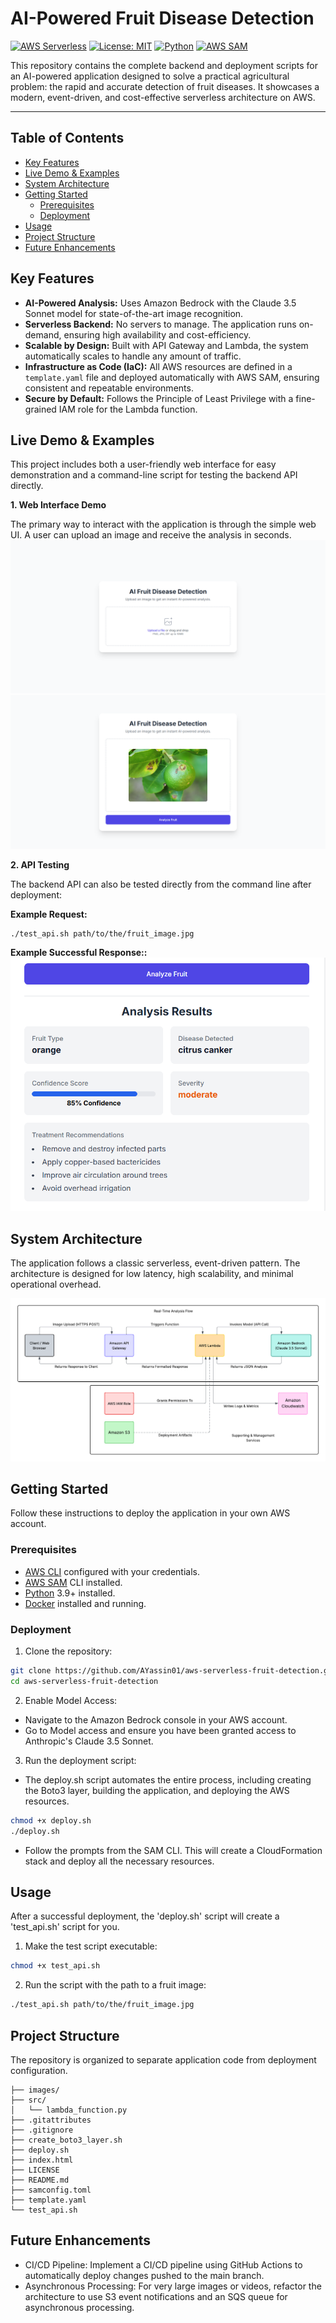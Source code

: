 # AI-Powered Fruit Disease Detection

[![AWS Serverless](https://img.shields.io/badge/AWS-Serverless-FF9900?logo=amazonaws)](https://aws.amazon.com/serverless/)
[![License: MIT](https://img.shields.io/badge/License-MIT-yellow.svg)](https://opensource.org/licenses/MIT)
[![Python](https://img.shields.io/badge/Python-3.9+-3776AB?logo=python)](https://www.python.org/)
[![AWS SAM](https://img.shields.io/badge/AWS%20SAM-CLI-orange?logo=aws-lambda)](https://aws.amazon.com/serverless/sam/)

This repository contains the complete backend and deployment scripts for an AI-powered application designed to solve a practical agricultural problem: the rapid and accurate detection of fruit diseases. It showcases a modern, event-driven, and cost-effective serverless architecture on AWS.

---

## Table of Contents
- [Key Features](#key-features)
- [Live Demo & Examples](#live-demo--examples)
- [System Architecture](#system-architecture)
- [Getting Started](#getting-started)
  - [Prerequisites](#prerequisites)
  - [Deployment](#deployment)
- [Usage](#usage)
- [Project Structure](#project-structure)
- [Future Enhancements](#future-enhancements)

## Key Features

- **AI-Powered Analysis:** Uses Amazon Bedrock with the Claude 3.5 Sonnet model for state-of-the-art image recognition.
- **Serverless Backend:** No servers to manage. The application runs on-demand, ensuring high availability and cost-efficiency.
- **Scalable by Design:** Built with API Gateway and Lambda, the system automatically scales to handle any amount of traffic.
- **Infrastructure as Code (IaC):** All AWS resources are defined in a `template.yaml` file and deployed automatically with AWS SAM, ensuring consistent and repeatable environments.
- **Secure by Default:** Follows the Principle of Least Privilege with a fine-grained IAM role for the Lambda function.

## Live Demo & Examples

This project includes both a user-friendly web interface for easy demonstration and a command-line script for testing the backend API directly.

**1. Web Interface Demo**

The primary way to interact with the application is through the simple web UI. A user can upload an image and receive the analysis in seconds.
![The Web UI](images/web_interface.jpg)
![Upload an Image](images/upload_an_image.jpg)


**2. API Testing**

The backend API can also be tested directly from the command line after deployment:

**Example Request:**
```bash
./test_api.sh path/to/the/fruit_image.jpg
```

**Example Successful Response::**
![Successful Response](images/response.jpg)



## System Architecture
The application follows a classic serverless, event-driven pattern. The architecture is designed for low latency, high scalability, and minimal operational overhead.

![System Architecture](images/systemarch.jpg)

## Getting Started
Follow these instructions to deploy the application in your own AWS account.

### Prerequisites
- [AWS CLI](https://aws.amazon.com/cli/) configured with your credentials.
- [AWS SAM](https://aws.amazon.com/serverless/sam/) CLI installed.
- [Python](https://www.python.org/downloads/) 3.9+ installed.
- [Docker](https://www.docker.com/products/docker-desktop/) installed and running.

### Deployment
1. Clone the repository:
```bash 
git clone https://github.com/AYassin01/aws-serverless-fruit-detection.git
cd aws-serverless-fruit-detection
```
2. Enable Model Access:
- Navigate to the Amazon Bedrock console in your AWS account.
- Go to Model access and ensure you have been granted access to Anthropic's Claude 3.5 Sonnet.

3. Run the deployment script:
- The deploy.sh script automates the entire process, including creating the Boto3 layer, building the application, and deploying the AWS resources.
```bash
chmod +x deploy.sh
./deploy.sh
``` 
- Follow the prompts from the SAM CLI. This will create a CloudFormation stack and deploy all the necessary resources.

## Usage
After a successful deployment, the 'deploy.sh' script will create a 'test_api.sh' script for you.

1. Make the test script executable:
```bash
chmod +x test_api.sh
```
2. Run the script with the path to a fruit image:
```bash
./test_api.sh path/to/the/fruit_image.jpg
```

## Project Structure
The repository is organized to separate application code from deployment configuration.

```
├── images/
├── src/
│   └── lambda_function.py
├── .gitattributes
├── .gitignore
├── create_boto3_layer.sh
├── deploy.sh
├── index.html
├── LICENSE
├── README.md
├── samconfig.toml
├── template.yaml
└── test_api.sh
 ```

 ## Future Enhancements
- CI/CD Pipeline: Implement a CI/CD pipeline using GitHub Actions to automatically deploy changes pushed to the main branch.
- Asynchronous Processing: For very large images or videos, refactor the architecture to use S3 event notifications and an SQS queue for asynchronous processing.
